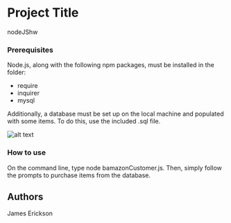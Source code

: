 # Project Title

nodeJShw

### Prerequisites

Node.js, along with the following npm packages, must be installed in the folder:

  - require
  - inquirer
  - mysql

Additionally, a database must be set up on the local machine and populated with some items. To do this, use the included .sql file.

![alt text]("cli.png" "Logo Title Text 1")

### How to use

On the command line, type node bamazonCustomer.js. Then, simply follow the prompts to purchase items from the database.

## Authors

James Erickson
